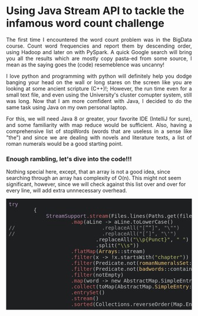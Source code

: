 # Using Java Stream API to tackle the infamous word count challenge

<div style="text-align: justify">
<p>
The first time I encountered the word count problem was in the BigData course. Count word frequencies and report them by descending order, using Hadoop and later on with PySpark. A quick Google search will bring you all the results which are mostly copy pasta-ed from some source, I mean as the saying goes the (code) resemeblence was uncanny!
</p>
<p>
I love python and programming with python will definitely help you dodge banging your head on the wall or long stares on the screen like you are looking at some ancient scripture (C++)!; However, the run time even for a small text file, and even using the University's cluster comupter system, still was long. Now that I am more comfident with Java, I decided to do the same task using Java on my own personal laptop.
<p>
For this, we will need Java 8 or greater, your favorite IDE (IntelliJ for sure), and some familiarity with map reduce would be sufficient.
Also, having a comprehensive list of stopWords (words that are useless in a sense like "the") and since we are dealing with novels and literature texts, a list of roman numerals would be a good starting point.
</p>
</div>

### Enough rambling, let's dive into the code!!!
<p>
Nothing special here, except, that an array is not a good idea, since searching through an array has complexity of O(n). This might not seem significant, however, since we will check against this list over and over for every line, will add extra unnnecessary overhead.
</p>

<dive>


<pre class="hljs" style="display: block; overflow-x: auto; background: rgb(29, 31, 33) none repeat scroll 0% 0%; color: rgb(197, 200, 198); padding: 0.5em;"><span class="hljs-selector-tag" style="color: rgb(178, 148, 187);">try</span>
        {
            <span class="hljs-selector-tag" style="color: rgb(178, 148, 187);">StreamSupport</span><span class="hljs-selector-class" style="color: rgb(204, 102, 102);">.stream</span>(Files.lines(Paths.get(filePath)).spliterator(), true)
                    <span class="hljs-selector-class" style="color: rgb(204, 102, 102);">.map</span>(aLine -&gt; aLine.toLowerCase()
<span class="hljs-comment" style="color: rgb(150, 152, 150);">//                            .replaceAll("[”“]", "\"")</span>
<span class="hljs-comment" style="color: rgb(150, 152, 150);">//                            .replaceAll("[’]", "\'")</span>
                            .replaceAll(<span class="hljs-string" style="color: rgb(181, 189, 104);">"\\p{Punct}"</span>, <span class="hljs-string" style="color: rgb(181, 189, 104);">" "</span>)
                            .split(<span class="hljs-string" style="color: rgb(181, 189, 104);">"\\s"</span>))
                    <span class="hljs-selector-class" style="color: rgb(204, 102, 102);">.flatMap</span>(<span class="hljs-attribute" style="color: rgb(240, 198, 116);">Arrays</span>::stream)
                    <span class="hljs-selector-class" style="color: rgb(204, 102, 102);">.filter</span>(x -&gt; !x.startsWith(<span class="hljs-string" style="color: rgb(181, 189, 104);">"chapter"</span>))
                    <span class="hljs-selector-class" style="color: rgb(204, 102, 102);">.filter</span>(Predicate.not(<span class="hljs-attribute" style="color: rgb(240, 198, 116);">romanNumeralsSet</span>::contains))
                    <span class="hljs-selector-class" style="color: rgb(204, 102, 102);">.filter</span>(Predicate.not(<span class="hljs-attribute" style="color: rgb(240, 198, 116);">badwords</span>::contains))
                    <span class="hljs-selector-class" style="color: rgb(204, 102, 102);">.filter</span>(notEmpty)
                    <span class="hljs-selector-class" style="color: rgb(204, 102, 102);">.map</span>(word -&gt; new AbstractMap.SimpleEntry&lt;&gt;(word, <span class="hljs-number" style="color: rgb(222, 147, 95);">1</span>))
                    <span class="hljs-selector-class" style="color: rgb(204, 102, 102);">.collect</span>(toMap(AbstractMap.<span class="hljs-attribute" style="color: rgb(240, 198, 116);">SimpleEntry</span>::getKey, AbstractMap.<span class="hljs-attribute" style="color: rgb(240, 198, 116);">SimpleEntry</span>::getValue, <span class="hljs-attribute" style="color: rgb(240, 198, 116);">Integer</span>::sum))
                    <span class="hljs-selector-class" style="color: rgb(204, 102, 102);">.entrySet</span>()
                    <span class="hljs-selector-class" style="color: rgb(204, 102, 102);">.stream</span>()
                    <span class="hljs-selector-class" style="color: rgb(204, 102, 102);">.sorted</span>(Collections.reverseOrder(Map.Entry.comparingByValue()))</pre>
